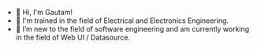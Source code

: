 - 👋 Hi, I'm Gautam! 
- 🥏 I'm trained in the field of Electrical and Electronics Engineering.
- 👀 I’m new to the field of software engineering and am currently working in the field of Web UI / Datasource.

<!---
gautamnag279/gautamnag279 is a ✨ special ✨ repository because its `README.md` (this file) appears on your GitHub profile.
You can click the Preview link to take a look at your changes.
--->
